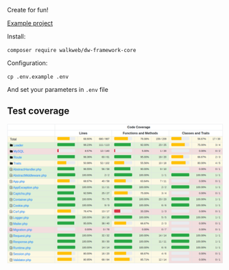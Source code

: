 
Create for fun!

[Example project](https://github.com/WalkWeb/DW-Framework)

Install:

`composer require walkweb/dw-framework-core`

Configuration:

`cp .env.example .env`

And set your parameters in `.env` file

## Test coverage

![alt text](public/images/test-coverage.png)
